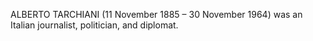 ALBERTO TARCHIANI (11 November 1885 – 30 November 1964) was an Italian journalist, politician, and diplomat.
